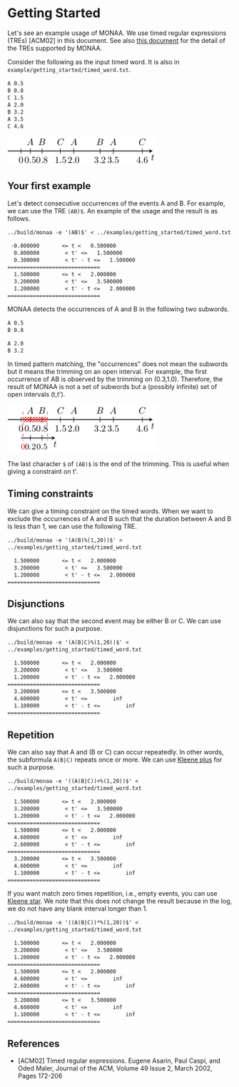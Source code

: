 Getting Started
===============

Let's see an example usage of MONAA. We use timed regular expressions (TREs) [ACM02] in this document.
See also [this document](./TRE.md) for the detail of the TREs supported by MONAA.

Consider the following as the input timed word. It is also in `example/getting_started/timed_word.txt`.

``` {.example}
A 0.5
B 0.8
C 1.5
A 2.0
B 3.2
A 3.5
C 4.6
```

![The example timed word](./fig/getting_started/timed_word.png)

Your first example
------------------

Let's detect consecutive occurrences of the events A and B. For
example, we can use the TRE `(AB)$`. An example of the usage and the
result is as follows.

```
../build/monaa -e '(AB)$' < ../examples/getting_started/timed_word.txt
```

```
 -0.000000       <= t <   0.500000
  0.800000        < t' <=   1.500000
  0.300000        < t' - t <=   1.500000
=============================
  1.500000       <= t <   2.000000
  3.200000        < t' <=   3.500000
  1.200000        < t' - t <=   2.000000
=============================
```

MONAA detects the occurrences of A and B in the following two subwords.

``` {.example}
A 0.5
B 0.8
```

``` {.example}
A 2.0
B 3.2
```

In timed pattern matching, the "occurrences" does not mean the
subwords but it means the trimming on an open interval. For example, the
first occurrence of AB is observed by the trimming on (0.3,1.0).
Therefore, the result of MONAA is not a set of subwords but a (possibly
infinite) set of open intervals (t,t').

![The trimmed timed word from 0.3 to 1.0](./fig/getting_started/timed_word_trimmed.png)

The last character `$` of `(AB)$` is the end of the trimming. This is
useful when giving a constraint on t'.

Timing constraints
------------------

We can give a timing constraint on the timed words. When we want to
exclude the occurrences of A and B such that the duration between A and
B is less than 1, we can use the following TRE.

```
../build/monaa -e '(A(B)%(1,20))$' < ../examples/getting_started/timed_word.txt
```

```
  1.500000       <= t <   2.000000
  3.200000        < t' <=   3.500000
  1.200000        < t' - t <=   2.000000
=============================
```

Disjunctions
------------

We can also say that the second event may be either B or C. We can use
disjunctions for such a purpose.

```
../build/monaa -e '(A(B|C)%(1,20))$' < ../examples/getting_started/timed_word.txt
```

```
  1.500000       <= t <   2.000000
  3.200000        < t' <=   3.500000
  1.200000        < t' - t <=   2.000000
=============================
  3.200000       <= t <   3.500000
  4.600000        < t' <=        inf
  1.100000        < t' - t <=        inf
=============================
```

Repetition
----------

We can also say that A and (B or C) can occur repeatedly. 
In other words, the subformula `A(B|C)` repeats once or more.
We can use [Kleene plus](https://en.wikipedia.org/wiki/Kleene_star#Kleene_plus) for such a purpose.

```
../build/monaa -e '((A(B|C))+%(1,20))$' < ../examples/getting_started/timed_word.txt
```

```
  1.500000       <= t <   2.000000
  3.200000        < t' <=   3.500000
  1.200000        < t' - t <=   2.000000
=============================
  1.500000       <= t <   2.000000
  4.600000        < t' <=        inf
  2.600000        < t' - t <=        inf
=============================
  3.200000       <= t <   3.500000
  4.600000        < t' <=        inf
  1.100000        < t' - t <=        inf
=============================
```

If you want match zero times repetition, i.e., empty events, you can use [Kleene star](https://en.wikipedia.org/wiki/Kleene_star).
We note that this does not change the result because in the log, we do not have any blank interval longer than 1.

```
../build/monaa -e '((A(B|C))*%(1,20))$' < ../examples/getting_started/timed_word.txt
```

```
  1.500000       <= t <   2.000000
  3.200000        < t' <=   3.500000
  1.200000        < t' - t <=   2.000000
=============================
  1.500000       <= t <   2.000000
  4.600000        < t' <=        inf
  2.600000        < t' - t <=        inf
=============================
  3.200000       <= t <   3.500000
  4.600000        < t' <=        inf
  1.100000        < t' - t <=        inf
=============================
```

References
-------------

- [ACM02] Timed regular expressions. Eugene Asarin, Paul Caspi, and Oded Maler, Journal of the ACM, Volume 49 Issue 2, March 2002, Pages 172-206
